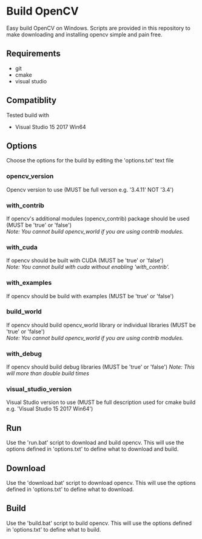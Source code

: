 # Build OpenCV
Easy build OpenCV on Windows. Scripts are provided in this repository to make downloading and installing opencv simple and pain free. 

## Requirements
 - git
 - cmake
 - visual studio

## Compatiblity
Tested build with
 - Visual Studio 15 2017 Win64

## Options
Choose the options for the build by editing the 'options.txt' text file
### opencv_version
Opencv version to use (MUST be full verson e.g. '3.4.11' NOT '3.4')
### with_contrib
If opencv's additional modules (opencv_contrib) package should be used (MUST be 'true' or 'false')  
*Note: You cannot build opencv_world if you are using contrib modules.*
### with_cuda
If opencv should be built with CUDA (MUST be 'true' or 'false')  
*Note: You cannot build with cuda without enabling 'with_contrib'.*  
### with_examples
If opencv should be build with examples (MUST be 'true' or 'false')
### build_world
If opencv should build opencv_world library or individual libraries (MUST be 'true' or 'false')  
*Note: You cannot build opencv_world if you are using contrib modules.*
### with_debug
If opencv should build debug libraries (MUST be 'true' or 'false')
*Note: This will more than double build times*
### visual_studio_version
Visual Studio version to use (MUST be full description used for cmake build e.g. 'Visual Studio 15 2017 Win64')

## Run
Use the 'run.bat' script to download and build opencv. This will use the options defined in 'options.txt' to define what to download and build.

## Download
Use the 'download.bat' script to download opencv. This will use the options defined in 'options.txt' to define what to download.

## Build
Use the 'build.bat' script to build opencv. This will use the options defined in 'options.txt' to define what to build.